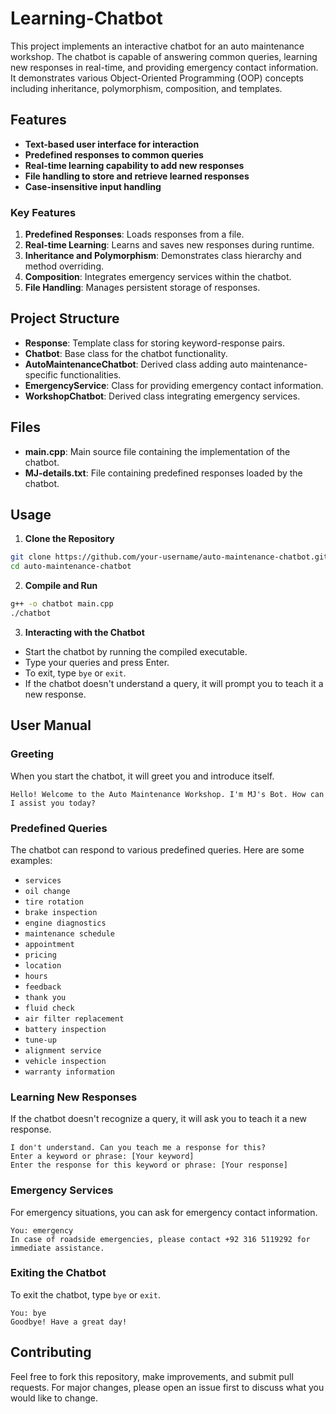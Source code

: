# Learning-Chatbot

This project implements an interactive chatbot for an auto maintenance workshop. The chatbot is capable of answering common queries, learning new responses in real-time, and providing emergency contact information. It demonstrates various Object-Oriented Programming (OOP) concepts including inheritance, polymorphism, composition, and templates.

## Features

- **Text-based user interface for interaction**
- **Predefined responses to common queries**
- **Real-time learning capability to add new responses**
- **File handling to store and retrieve learned responses**
- **Case-insensitive input handling**

### Key Features

1. **Predefined Responses**: Loads responses from a file.
2. **Real-time Learning**: Learns and saves new responses during runtime.
3. **Inheritance and Polymorphism**: Demonstrates class hierarchy and method overriding.
4. **Composition**: Integrates emergency services within the chatbot.
5. **File Handling**: Manages persistent storage of responses.

## Project Structure

- **Response**: Template class for storing keyword-response pairs.
- **Chatbot**: Base class for the chatbot functionality.
- **AutoMaintenanceChatbot**: Derived class adding auto maintenance-specific functionalities.
- **EmergencyService**: Class for providing emergency contact information.
- **WorkshopChatbot**: Derived class integrating emergency services.

## Files

- **main.cpp**: Main source file containing the implementation of the chatbot.
- **MJ-details.txt**: File containing predefined responses loaded by the chatbot.

## Usage

1. **Clone the Repository**

```sh
git clone https://github.com/your-username/auto-maintenance-chatbot.git
cd auto-maintenance-chatbot
```

2. **Compile and Run**

```sh
g++ -o chatbot main.cpp
./chatbot
```

3. **Interacting with the Chatbot**

- Start the chatbot by running the compiled executable.
- Type your queries and press Enter.
- To exit, type `bye` or `exit`.
- If the chatbot doesn't understand a query, it will prompt you to teach it a new response.

## User Manual

### Greeting

When you start the chatbot, it will greet you and introduce itself.

```plaintext
Hello! Welcome to the Auto Maintenance Workshop. I'm MJ's Bot. How can I assist you today?
```

### Predefined Queries

The chatbot can respond to various predefined queries. Here are some examples:

- `services`
- `oil change`
- `tire rotation`
- `brake inspection`
- `engine diagnostics`
- `maintenance schedule`
- `appointment`
- `pricing`
- `location`
- `hours`
- `feedback`
- `thank you`
- `fluid check`
- `air filter replacement`
- `battery inspection`
- `tune-up`
- `alignment service`
- `vehicle inspection`
- `warranty information`

### Learning New Responses

If the chatbot doesn't recognize a query, it will ask you to teach it a new response.

```plaintext
I don't understand. Can you teach me a response for this?
Enter a keyword or phrase: [Your keyword]
Enter the response for this keyword or phrase: [Your response]
```

### Emergency Services

For emergency situations, you can ask for emergency contact information.

```plaintext
You: emergency
In case of roadside emergencies, please contact +92 316 5119292 for immediate assistance.
```

### Exiting the Chatbot

To exit the chatbot, type `bye` or `exit`.

```plaintext
You: bye
Goodbye! Have a great day!
```

## Contributing

Feel free to fork this repository, make improvements, and submit pull requests. For major changes, please open an issue first to discuss what you would like to change.
